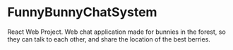 # FunnyBunnyChatSystem
React Web Project.
Web chat application made for bunnies in the forest, so they can talk to each other, and share the location of the best berries.
